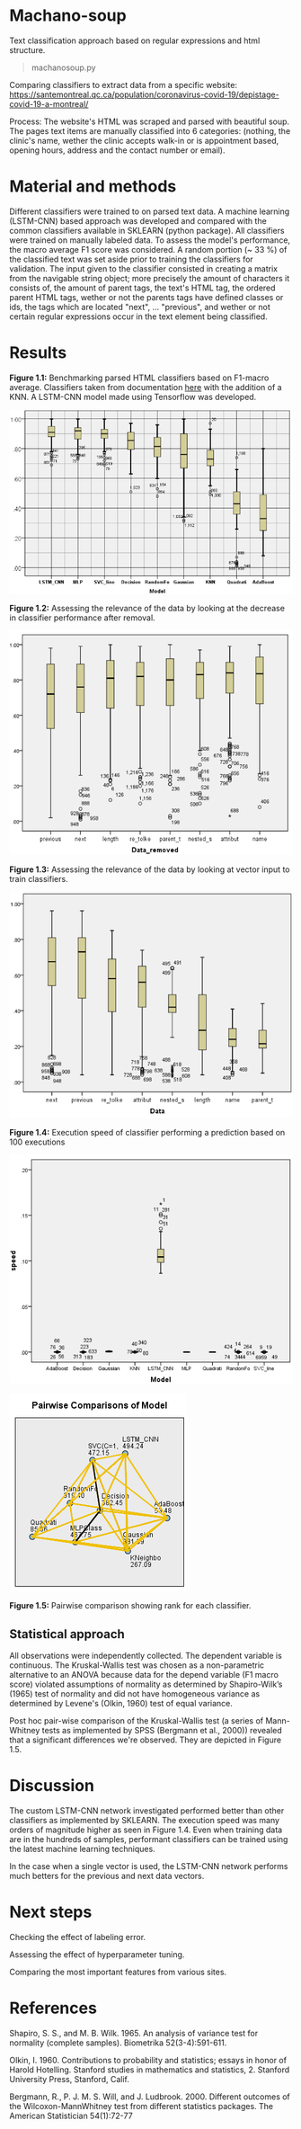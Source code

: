 # Machano-soup
Text classification approach based on regular expressions and html structure.

> machanosoup.py

Comparing classifiers to extract data from a specific website: https://santemontreal.qc.ca/population/coronavirus-covid-19/depistage-covid-19-a-montreal/

Process: The website's HTML was scraped and parsed with beautiful soup. The pages text items are manually classified into 6 categories: (nothing, the clinic's name, wether the clinic accepts walk-in or is appointment based, opening hours, address and the contact number or email). 

# Material and methods
Different classifiers were trained to on parsed text data. A machine learning (LSTM-CNN) based approach was developed and compared with the common classifiers available in SKLEARN (python package). All classifiers were trained on manually labeled data. To assess the model's performance, the macro average F1 score was considered. A random portion (~ 33 %) of the classified text was set aside prior to training the classifiers for validation. The input given to the classifier consisted in creating a matrix from the navigable string object; more precisely the amount of characters it consists of, the amount of parent tags, the text's HTML tag, the ordered parent HTML tags, wether or not the parents tags have defined classes or ids, the tags which are located "next", ... "previous", and wether or not certain regular expressions occur in the text element being classified.

# Results

**Figure 1.1:** Benchmarking parsed HTML classifiers based on F1-macro average. Classifiers taken from documentation [here](https://scikit-learn.org/stable/auto_examples/classification/plot_classifier_comparison.html#sphx-glr-auto-examples-classification-plot-classifier-comparison-py) with the addition of a KNN. A LSTM-CNN model made using Tensorflow was developed.

![Image of results](./pictures/calssification_benchmark.png)

**Figure 1.2:** Assessing the relevance of the data by looking at the decrease in classifier performance after removal.

![Image of results](./pictures/data_relevance.png)

**Figure 1.3:** Assessing the relevance of the data by looking at vector input to train classifiers.

![Image of results](./pictures/vector_performance.png)

**Figure 1.4:** Execution speed of classifier performing a prediction based on 100 executions

![Image of results](./pictures/execution_speed.png)

<!-- **Figure 1.5:** Significant performance upgrade? -->

![Image of results](./pictures/model_pair_wise_KW.png)

**Figure 1.5:** Pairwise comparison showing rank for each classifier.

<!-- ![Image of results](./pictures/comparison-CNN-LSTM.png)

**Figure 2.1:** F1 macro scores for validation dataset using 7 by 22 matrix (all but the data appearing on the x axis). LSTM-CNN 0.91 ~ SVM 0.89 > KNN 0.74.

![Image of results 2](./pictures/comparison_1by22-CNN-LSTM.png)

**Figure 2.2:** F1 macro scores for validation dataset of 1 by 22 vector classifiers (Only the data appearing on the x axis). LSTM-CNN 0.51 ~ KNN 0.50 > SVM 0.42. -->

## Statistical approach
All observations were independently collected. The dependent variable is continuous. The Kruskal-Wallis test was chosen as a non-parametric alternative to an ANOVA because data for the depend variable (F1 macro score) violated assumptions of normality as
determined by Shapiro-Wilk’s (1965) test of normality and did not have homogeneous variance as determined by Levene's (Olkin, 1960) test of equal variance.

Post hoc pair-wise comparison of the Kruskal-Wallis test (a series of Mann-Whitney tests as implemented by SPSS (Bergmann et al., 2000)) revealed that a significant differences we're observed. They are depicted in Figure 1.5.

# Discussion
The custom LSTM-CNN network investigated performed better than other classifiers as implemented by SKLEARN. The execution speed was many orders of magnitude higher as seen in Figure 1.4. Even when training data are in the hundreds of samples, performant classifiers can be trained using the latest machine learning techniques.

In the case when a single vector is used, the LSTM-CNN network performs much betters for the previous and next data vectors.

<!-- # LSTM-CNN architecture -->

# Next steps
Checking the effect of labeling error.

Assessing the effect of hyperparameter tuning.

Comparing the most important features from various sites.

# References
Shapiro, S. S., and M. B. Wilk. 1965. An analysis of variance test for normality (complete
samples). Biometrika 52(3-4):591-611.

Olkin, I. 1960. Contributions to probability and statistics; essays in honor of Harold Hotelling. Stanford studies in mathematics and statistics, 2. Stanford University Press, Stanford, Calif.

Bergmann, R., P. J. M. S. Will, and J. Ludbrook. 2000. Different outcomes of the Wilcoxon-MannWhitney test from different statistics packages. The American Statistician 54(1):72-77